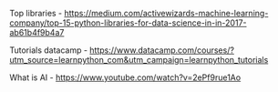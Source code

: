 Top libraries - https://medium.com/activewizards-machine-learning-company/top-15-python-libraries-for-data-science-in-in-2017-ab61b4f9b4a7

Tutorials datacamp - https://www.datacamp.com/courses/?utm_source=learnpython_com&utm_campaign=learnpython_tutorials

What is AI - https://www.youtube.com/watch?v=2ePf9rue1Ao  

